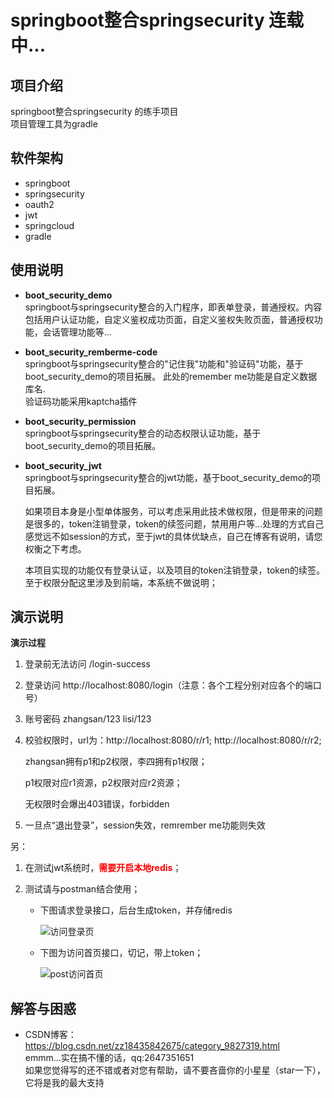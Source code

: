 # springboot整合springsecurity 连载中...

## 项目介绍

springboot整合springsecurity 的练手项目     
项目管理工具为gradle

## 软件架构

* springboot
* springsecurity
* oauth2
* jwt
* springcloud
* gradle

## 使用说明

* **boot_security_demo**    
  springboot与springsecurity整合的入门程序，即表单登录，普通授权。内容包括用户认证功能，自定义鉴权成功页面，自定义鉴权失败页面，普通授权功能，会话管理功能等...

* **boot_security_remberme-code**    
  springboot与springsecurity整合的"记住我"功能和"验证码"功能，基于boot_security_demo的项目拓展。 
  此处的remember me功能是自定义数据库名.  
  验证码功能采用kaptcha插件

* **boot_security_permission**  
  springboot与springsecurity整合的动态权限认证功能，基于boot_security_demo的项目拓展。

* **boot_security_jwt**  
  springboot与springsecurity整合的jwt功能，基于boot_security_demo的项目拓展。

  如果项目本身是小型单体服务，可以考虑采用此技术做权限，但是带来的问题是很多的，token注销登录，token的续签问题，禁用用户等...处理的方式自己感觉远不如session的方式，至于jwt的具体优缺点，自己在博客有说明，请您权衡之下考虑。

  本项目实现的功能仅有登录认证，以及项目的token注销登录，token的续签。至于权限分配这里涉及到前端，本系统不做说明；

## 演示说明

**演示过程**

1. 登录前无法访问 /login-success

2. 登录访问 http://localhost:8080/login（注意：各个工程分别对应各个的端口号）

3. 账号密码 zhangsan/123    lisi/123

4. 校验权限时，url为：http://localhost:8080/r/r1;    http://localhost:8080/r/r2;

   zhangsan拥有p1和p2权限，李四拥有p1权限；

   p1权限对应r1资源，p2权限对应r2资源；

   无权限时会爆出403错误，forbidden

5. 一旦点“退出登录”，session失效，remrember me功能则失效

另：

1. 在测试jwt系统时，<strong style="color:red;">需要开启本地redis</strong>；

2. 测试请与postman结合使用；

   * 下图请求登录接口，后台生成token，并存储redis

     ![访问登录页](https://images.weserv.nl/?url=https://i0.hdslb.com/bfs/article/6be29754b64a9d73f8c8cd3160fa03236aa810eb.png)

   * 下图为访问首页接口，切记，带上token；

     ![post访问首页](https://images.weserv.nl/?url=https://i0.hdslb.com/bfs/article/0be0f0944b0bfc3013b39780e6288a78801a07c3.png)

## 解答与困惑

* CSDN博客：<a>https://blog.csdn.net/zz18435842675/category_9827319.html</a>    
  emmm...实在搞不懂的话，qq:2647351651    
  如果您觉得写的还不错或者对您有帮助，请不要吝啬你的小星星（star一下），它将是我的最大支持

